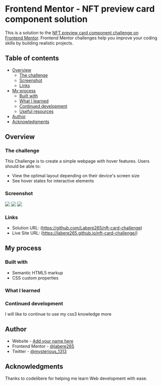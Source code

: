 # Frontend Mentor - NFT preview card component solution

This is a solution to the [NFT preview card component challenge on Frontend Mentor](https://www.frontendmentor.io/challenges/nft-preview-card-component-SbdUL_w0U). Frontend Mentor challenges help you improve your coding skills by building realistic projects. 

## Table of contents

- [Overview](#overview)
  - [The challenge](#the-challenge)
  - [Screenshot](#screenshot)
  - [Links](#links)
- [My process](#my-process)
  - [Built with](#built-with)
  - [What I learned](#what-i-learned)
  - [Continued development](#continued-development)
  - [Useful resources](#useful-resources)
- [Author](#author)
- [Acknowledgments](#acknowledgments)

## Overview
### The challenge

This Challenge is to create a simple webpage with hover features.
Users should be able to:

- View the optimal layout depending on their device's screen size
- See hover states for interactive elements

### Screenshot

![]("picture3".png)
![]("picture1".png)
![]("picture2".png)

### Links

- Solution URL: (https://github.com/Labere265/nft-card-challenge)
- Live Site URL: (https://labere265.github.io/nft-card-challenge/)

## My process

### Built with

- Semantic HTML5 markup
- CSS custom properties

### What I learned

### Continued development

I will like to continue to use my css3 knowledge more 

## Author

- Website - [Add your name here](https://www.your-site.com)
- Frontend Mentor - [@labere265](https://www.frontendmentor.io/profile/labere265)
- Twitter - [@mysterious_1313](https://www.twitter.com/mysterious_1313)

## Acknowledgments

Thanks to codelibere for helping me learn Web development with ease.